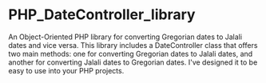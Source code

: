 # PHP_DateController_library
An Object-Oriented PHP library for converting Gregorian dates to Jalali dates and vice versa. This library includes a DateController class that offers two main methods: one for converting Gregorian dates to Jalali dates, and another for converting Jalali dates to Gregorian dates. I've designed it to be easy to use into your PHP projects.
